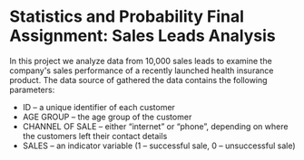 # Statistics and Probability Final Assignment: Sales Leads Analysis
In this project we analyze data from 10,000 sales leads to examine the company's sales performance of a recently launched health insurance product.
The data source of gathered the data contains the following parameters:
- ID – a unique identifier of each customer
- AGE GROUP – the age group of the customer
- CHANNEL OF SALE – either “internet” or “phone”, depending on where the customers left their contact
details
- SALES – an indicator variable (1 – successful sale, 0 – unsuccessful sale)

